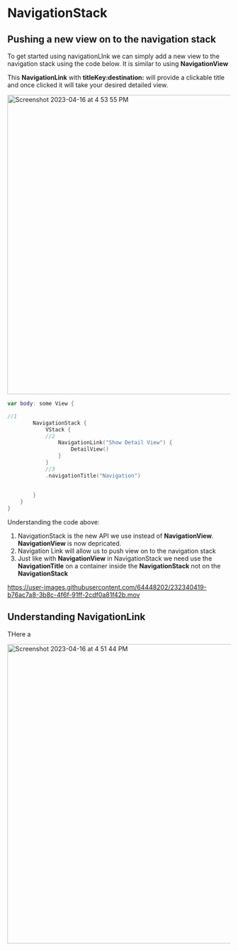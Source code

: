 # NavigationStack

## Pushing a new view on to the navigation stack

To get started using navigationLInk we can simply add a new view to the navigation stack using the code below. It is similar
to using **NavigationView**

This **NavigationLink** with **titleKey:destination:** will provide a clickable title and once clicked it will take your desired detailed view.

<img width="676" alt="Screenshot 2023-04-16 at 4 53 55 PM" src="https://user-images.githubusercontent.com/64448202/232341637-30c34659-a897-4f9a-b02a-9bb84e2270c7.png">

``` swift 
var body: some View {

//1
        NavigationStack {
            VStack {
            //2
                NavigationLink("Show Detail View") {
                    DetailView() 
                }
            }
            //3
            .navigationTitle("Navigation")
            
            
        }
    }
}
```
Understanding the code above:
1. NavigationStack is the new API we use instead of **NavigationView**. **NavigationView** is now depricated.
2. Navigation Link will allow us to push view on to the navigation stack 
3. Just like with **NavigationView** in NavigationStack we need use the **NavigationTitle** on a container inside the **NavigationStack** not on the **NavigationStack**


https://user-images.githubusercontent.com/64448202/232340419-b76ac7a8-3b8c-4f6f-91ff-2cdf0a81f42b.mov


## Understanding **NavigationLink**

THere a


<img width="676" alt="Screenshot 2023-04-16 at 4 51 44 PM" src="https://user-images.githubusercontent.com/64448202/232341507-36f77313-1963-4f58-8154-ece941970d76.png">




